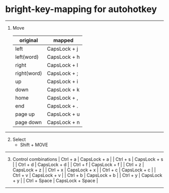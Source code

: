 # bright-key-mapping for autohotkey

---

1. Move

   | original | mapped |
   | --- | --- |
   | left | CapsLock + j |
   | left(word)| CapsLock + h |
   | right| CapsLock + l |
   | right(word)| CapsLock + ; |
   | up| CapsLock + i |
   | down| CapsLock + k |
   | home| CapsLock + , |
   | end| CapsLock + . |
   | page up| CapsLock + u |
   | page down| CapsLock + n |
   
---

2. Select
   - Shift + MOVE

---

3. Control combinations
   | Ctrl + a | CapsLock + a |
   | Ctrl + s | CapsLock + s |
   | Ctrl + d | CapsLock + d |
   | Ctrl + f | CapsLock + f |
   | Ctrl + z | CapsLock + z |
   | Ctrl + x | CapsLock + x |
   | Ctrl + c | CapsLock + c |
   | Ctrl + v | CapsLock + v |
   | Ctrl + b | CapsLock + b |
   | Ctrl + y | CapsLock + y |
   | Ctrl + Space | CapsLock + Space |
   
---
